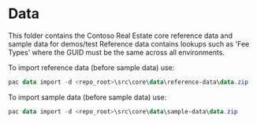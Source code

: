 # Data

This folder contains the Contoso Real Estate core reference data and sample data for demos/test
Reference data contains lookups such as 'Fee Types' where the GUID must be the same across all environments.

To import reference data (before sample data) use:

```powershell
pac data import -d <repo_root>\src\core\data\reference-data\data.zip
```

To import sample data (before sample data) use:

```powershell
pac data import -d <repo_root>\src\core\data\sample-data\data.zip
```